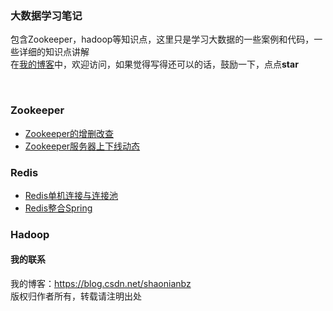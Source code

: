 ### 大数据学习笔记
包含Zookeeper，hadoop等知识点，这里只是学习大数据的一些案例和代码，一些详细的知识点讲解<br/>
在[我的博客](https://blog.csdn.net/shaonianbz)中，欢迎访问，如果觉得写得还可以的话，鼓励一下，点点**star** <br/>

<br/>

### Zookeeper
- [Zookeeper的增删改查](https://github.com/yangguangzb/bigData-learning/blob/master/zookeeper/src/main/java/com/san/zk/SimpleZkClient.java)
- [Zookeeper服务器上下线动态](https://github.com/yangguangzb/bigData-learning/tree/master/zookeeper/src/main/java/com/san/distributed)

### Redis
- [Redis单机连接与连接池](https://github.com/yangguangzb/bigData-learning/blob/master/redis/src/main/java/com/san/jedis/JedisClient.java)
- [Redis整合Spring](https://github.com/yangguangzb/bigData-learning/blob/master/redis/src/main/java/com/san/jedis/JedisSpring.java)

### Hadoop

#### 我的联系
我的博客：https://blog.csdn.net/shaonianbz </br>
版权归作者所有，转载请注明出处







